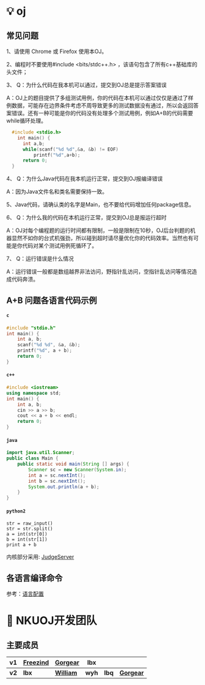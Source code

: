 # 💡 oj


## 常见问题
1、请使用 Chrome 或 Firefox 使用本OJ。

2、编程时不要使用#include <bits/stdc++.h> ，该语句包含了所有c++基础库的头文件；

3、
Q：为什么代码在我本机可以通过，提交到OJ总是提示答案错误

A：OJ上的题目提供了多组测试用例，你的代码在本机可以通过仅仅是通过了样例数据，可能存在边界条件考虑不周导致更多的测试数据没有通过，所以会返回答案错误。还有一种可能是你的代码没有处理多个测试用例，例如A+B的代码需要while循环处理。

```c
  #include <stdio.h>
    int main() {
      int a,b;
      while(scanf("%d %d",&a, &b) != EOF)
          printf("%d",a+b);
      return 0;
  }
```

4、
Q：为什么Java代码在我本机运行正常，提交到OJ报编译错误

A：因为Java文件名和类名需要保持一致。


5、Java代码，请确认类的名字是Main，也不要给代码增加任何package信息。

6、 
Q：为什么我的代码在本机运行正常，提交到OJ总是报运行超时

A：OJ对每个编程题的运行时间都有限制，一般是限制在10秒，OJ后台判题的机器显然不如你的台式机强劲，所以碰到超时请尽量优化你的代码效率。当然也有可能是你代码对某个测试用例死循环了。

7、 
Q：运行错误是什么情况

A：运行错误一般都是数组越界非法访问，野指针乱访问，空指针乱访问等情况造成代码奔溃。


## A+B 问题各语言代码示例

#### `c`

```c
#include "stdio.h"
int main() {
    int a, b;
    scanf("%d %d", &a, &b);
    printf("%d", a + b);
    return 0;
}
```

#### `c++`

```c++
#include <iostream>
using namespace std;
int main() {
    int a, b;
    cin >> a >> b;
    cout << a + b << endl;
    return 0;
}
```

#### `java`

```java
import java.util.Scanner;
public class Main {
    public static void main(String [] args) {
        Scanner sc = new Scanner(System.in);
        int a = sc.nextInt();
        int b = sc.nextInt();
        System.out.println(a + b);
    }
}
```

#### `python2`

```python2
str = raw_input()
str = str.split()
a = int(str[0])
b = int(str[1])
print a + b
```


内核部分采用: [JudgeServer](https://github.com/QingdaoU/JudgeServer) 

## 各语言编译命令

参考：[语言配置](https://github.com/QingdaoU/JudgeServer/blob/master/client/Python/languages.py)

# 👾 NKUOJ开发团队

## 主要成员

| v1 |[Freezind](https://github.com/Freezind)| [Gorgear](https://github.com/cctv1005s) | lbx | | |
| --------- | --------- | --------- | --------- | --------- | --------- |
| **v2** | **lbx** | [**William**](https://github.com/William-YanHua) | **wyh** | **lbq** | [**Gorgear**](https://github.com/cctv1005s) |



